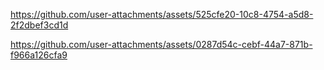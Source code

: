 

https://github.com/user-attachments/assets/525cfe20-10c8-4754-a5d8-2f2dbef3cd1d



https://github.com/user-attachments/assets/0287d54c-cebf-44a7-871b-f966a126cfa9

